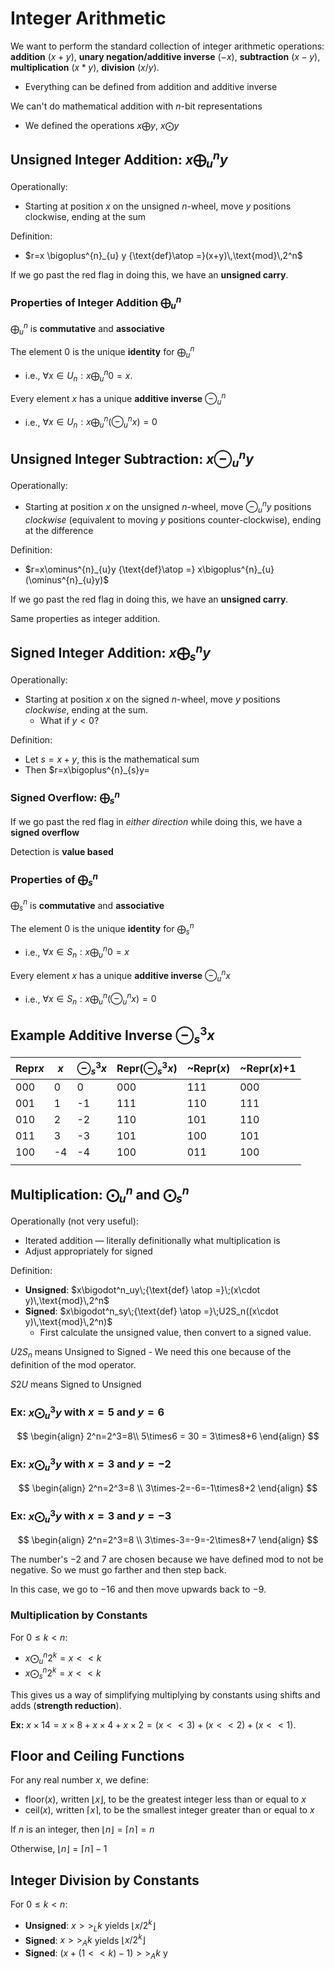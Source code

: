 # Integer Arithmetic

We want to perform the standard collection of integer arithmetic operations: **addition** $(x+y)$, **unary negation/additive inverse** $(-x)$, **subtraction** $(x-y)$, **multiplication** $(x * y)$, **division** $(x/y)$.
- Everything can be defined from addition and additive inverse 

We can't do mathematical addition with $n$-bit representations
- We defined the operations $x\bigoplus y$, $x\bigodot y$  

## Unsigned Integer Addition: $x \bigoplus^{n}_{u} y$ 

Operationally:
- Starting at position $x$ on the unsigned $n$-wheel, move $y$ positions clockwise, ending at the sum

Definition:
- $r=x \bigoplus^{n}_{u} y {\text{def}\atop =}(x+y)\,\text{mod}\,2^n$ 

If we go past the red flag in doing this, we have an **unsigned carry**.

### Properties of Integer Addition $\bigoplus^{n}_{u}$

$\bigoplus^{n}_{u}$ is **commutative** and **associative**

The element $0$ is the unique **identity** for $\bigoplus^{n}_{u}$
- i.e., $\forall x\in U_n: x\bigoplus^{n}_{u}0=x$.

Every element $x$ has a unique **additive inverse** $\ominus^{n}_{u}$
- i.e., $\forall x\in U_n: x\bigoplus^{n}_{u}(\ominus^{n}_{u}x)=0$ 

## Unsigned Integer Subtraction: $x \ominus^{n}_{u}y$ 

Operationally:
- Starting at position $x$ on the unsigned $n$-wheel, move $\ominus^{n}_{u}y$ positions *clockwise* (equivalent to moving $y$ positions counter-clockwise), ending at the difference

Definition:
- $r=x\ominus^{n}_{u}y {\text{def}\atop =} x\bigoplus^{n}_{u}(\ominus^{n}_{u}y)$ 

If we go past the red flag in doing this, we have an **unsigned carry**.

Same properties as integer addition.

## Signed Integer Addition: $x\bigoplus^{n}_{s}y$

Operationally:
- Starting at position $x$ on the signed $n$-wheel, move $y$ positions *clockwise*, ending at the sum. 
	- What if $y<0$?

Definition:
- Let $s=x+y$, this is the mathematical sum
- Then $r=x\bigoplus^{n}_{s}y=

### Signed Overflow: $\bigoplus^{n}_{s}$

If we go past the red flag in *either direction* while doing this, we have a **signed overflow**

Detection is **value based**

### Properties of $\bigoplus^{n}_{s}$

$\bigoplus^{n}_{s}$ is **commutative** and **associative**

The element $0$ is the unique **identity** for $\bigoplus^{n}_{s}$
- i.e., $\forall x\in S_n: x\bigoplus^{n}_{u}0=x$

Every element $x$ has a unique **additive inverse** $\ominus^{n}_{u}x$ 
- i.e., $\forall x\in S_n: x\bigoplus^{n}_{u}(\ominus^{n}_{u}x)=0$


## Example Additive Inverse $\ominus^3_sx$ 

| Repr$x$ | $x$ | $\ominus^3_sx$ | Repr($\ominus^3_sx$) | ~Repr($x$) | ~Repr($x$)+1 |
| ---- | ---- | ---- | ---- | ---- | ---- |
| 000 | 0 | 0 | 000 | 111 | 000 |
| 001 | 1 | -1 | 111 | 110 | 111 |
| 010 | 2 | -2 | 110 | 101 | 110 |
| 011 | 3 | -3 | 101 | 100 | 101 |
| 100 | -4 | -4 | 100 | 011 | 100 |
|  |  |  |  |  |  |

## Multiplication: $\bigodot^n_u$ and $\bigodot^n_s$

Operationally (not very useful):
- Iterated addition — literally definitionally what multiplication is
- Adjust appropriately for signed

Definition:
- **Unsigned**: $x\bigodot^n_uy\;{\text{def} \atop =}\;(x\cdot y)\,\text{mod}\,2^n$ 
- **Signed**: $x\bigodot^n_sy\;{\text{def} \atop =}\;U2S_n((x\cdot y)\,\text{mod}\,2^n)$ 
	- First calculate the unsigned value, then convert to a signed value.

$U2S_n$ means Unsigned to Signed - We need this one because of the definition of the mod operator.

$S2U$ means Signed to Unsigned

### Ex: $x\bigodot^3_uy$ with $x=5$ and $y=6$

$$
\begin{align}
2^n=2^3=8\\
5\times6 = 30 = 3\times8+6
\end{align}
$$

### Ex: $x\bigodot^3_uy$ with $x=3$ and $y=-2$

$$
\begin{align}
2^n=2^3=8 \\
3\times-2=-6=-1\times8+2
\end{align}
$$

### Ex: $x\bigodot^3_uy$ with $x=3$ and $y=-3$

$$
\begin{align}
2^n=2^3=8 \\
3\times-3=-9=-2\times8+7
\end{align}
$$

The number's $-2$ and $7$ are chosen because we have defined $\text{mod}$ to not be negative. So we must go farther and then step back.

In this case, we go to $-16$ and then move upwards back to $-9$.


### Multiplication by Constants

For $0\leq k < n$:
- $x\bigodot^n_u2^k=x<<k$
- $x\bigodot^n_s2^k=x<<k$

This gives us a way of simplifying multiplying by constants using shifts and adds (**strength reduction**).

**Ex:** $x\times 14 = x\times 8 + x\times 4 + x\times 2 = (x<<3) + (x<<2) + (x<<1)$. 

## Floor and Ceiling Functions

For any real number $x$, we define:
- floor($x$), written $\lfloor x\rfloor$, to be the greatest integer less than or equal to $x$
- ceil($x$), written $\lceil x\rceil$, to be the smallest integer greater than or equal to $x$

If $n$ is an integer, then $\lfloor n\rfloor = \lceil n\rceil = n$ 

Otherwise, $\lfloor n\rfloor = \lceil n\rceil - 1$

## Integer Division by Constants

For $0\leq k < n$:
- **Unsigned**: $x >>_L k$ yields $\lfloor x/2^k \rfloor$ 
- **Signed**: $x>>_A k$ yields $\lfloor x/2^k \rfloor$ 
- **Signed**: $(x+(1<<k)-1)>>_A k$ y